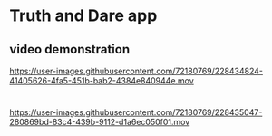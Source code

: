 # Truth and Dare app

## video demonstration 


https://user-images.githubusercontent.com/72180769/228434824-41405626-4fa5-451b-bab2-4384e840944e.mov

#

https://user-images.githubusercontent.com/72180769/228435047-280869bd-83c4-439b-9112-d1a6ec050f01.mov

